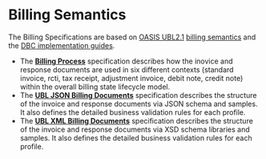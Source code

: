 # Billing Semantics

The Billing Specifications are based on [OASIS UBL2.1](http://docs.oasis-open.org/ubl/UBL-2.1.html) [billing semantics](http://docs.oasis-open.org/ubl/os-UBL-2.1/UBL-2.1.html#S-BILLING) and the [DBC implementation guides](https://github.com/ausdigital/dbc-specs).

* The **[Billing Process](/docs/Billing-Process.md)** specification describes how the inovice and response documents are used in six different contexts (standard invoice, rcti, tax receipt, adjustment invoice, debit note, credit note) within the overall billing state lifecycle model. 
* The **[UBL JSON Billing Documents](/docs/Billing-Documents-UBL-JSON.md)** specification describes the structure of the invoice and response documents via JSON schema and samples.  It also defines the detailed business validation rules for each profile.
* The **[UBL XML Billing Documents](/docs/Billing-Documents-UBL-XML.md)** specification describes the structure of the invoice and response documents via XSD schema libraries and samples.  It also defines the detailed business validation rules for each profile.





